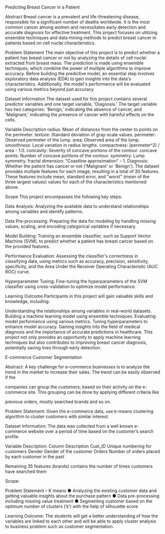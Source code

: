 Predicting Breast Cancer in a Patient

  Abstract
        Breast cancer is a prevalent and life-threatening disease, responsible for a significant number of deaths worldwide. It is the most common cancer among women and necessitates early detection and accurate diagnosis for effective treatment. This project focuses on utilizing ensemble techniques and data mining methods to predict breast cancer in patients based on cell nuclei characteristics.

  Problem Statement
        The main objective of this project is to predict whether a patient has breast cancer or not by analyzing the details of cell nuclei extracted from breast mass. The prediction is made using ensemble techniques, which combine the power of multiple algorithms to improve accuracy. Before building the predictive model, an essential step involves exploratory data analysis (EDA) to gain insights into the data's characteristics. Additionally, the model's performance will be evaluated using various metrics beyond just accuracy.

  Dataset Information
        The dataset used for this project contains several predictor variables and one target variable, 'Diagnosis.' The target variable has two categories: 'Benign,' indicating the absence of cancer, and 'Malignant,' indicating the presence of cancer with harmful effects on the cells.

  Variable Description
    radius: Mean of distances from the center to points on the perimeter.
    texture: Standard deviation of gray-scale values.
    perimeter: Observed perimeter of the lump.
    area: Observed area of the lump.
    smoothness: Local variation in radius lengths.
    compactness: (perimeter^2) / area - 1.0.
    concavity: Severity of concave portions of the contour.
    concave points: Number of concave portions of the contour.
    symmetry: Lump symmetry.
    fractal dimension: "Coastline approximation" - 1.
    Diagnosis: Whether the patient has cancer or not ('Malignant' or 'Benign').
The dataset provides multiple features for each image, resulting in a total of 30 features. These features include mean, standard error, and "worst" (mean of the three largest values) values for each of the characteristics mentioned above.

Scope
This project encompasses the following key steps:

Data Analysis: Analyzing the available data to understand relationships among variables and identify patterns.

Data Pre-processing: Preparing the data for modeling by handling missing values, scaling, and encoding categorical variables if necessary.

Model Building: Training an ensemble classifier, such as Support Vector Machine (SVM), to predict whether a patient has breast cancer based on the provided features.

Performance Evaluation: Assessing the classifier's correctness in classifying data, using metrics such as accuracy, precision, sensitivity, specificity, and the Area Under the Receiver Operating Characteristic (AUC ROC) curve.

Hyperparameter Tuning: Fine-tuning the hyperparameters of the SVM classifier using cross-validation to optimize model performance.

Learning Outcome
Participants in this project will gain valuable skills and knowledge, including:

Understanding the relationships among variables in real-world datasets.
Building a machine learning model using ensemble techniques.
Evaluating model performance using various metrics.
Tuning hyperparameters to enhance model accuracy.
Gaining insights into the field of medical diagnosis and the importance of accurate predictions in healthcare.
This project not only provides an opportunity to apply machine learning techniques but also contributes to improving breast cancer diagnosis, potentially saving lives through early detection.





E-commerce Customer Segmentation

Abstract:
A key challenge for e-commerce businesses is to analyze the trend in the
market to increase their sales. The trend can be easily observed if the

companies can group the customers; based on their activity on the e-
commerce site. This grouping can be done by applying different criteria like

previous orders, mostly searched brands and so on.

Problem Statement:
Given the e-commerce data, use k-means clustering algorithm to cluster
customers with similar interest.

Dataset Information:
The data was collected from a well known e-commerce website over a
period of time based on the customer’s search profile.

Variable Description:
Column Description
Cust_ID Unique numbering for customers
Gender Gender of the customer
Orders Number of orders placed by each customer in the past

Remaining 35 features (brands) contains the number of times
customers have searched them

Scope:

Problem Statement – K means
● Analyzing the existing customer data and getting valuable insights
about the purchase pattern
● Data pre-processing including missing value treatment
● Segmenting customer based on the optimum number of clusters (‘k’)
with the help of silhouette score

Learning Outcome:
The students will get a better understanding of how the variables are
linked to each other and will be able to apply cluster analysis to business
problem such as customer segmentation.





